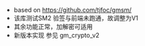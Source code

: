 - based on https://github.com/tjfoc/gmsm/
- 该库测试SM2 验签与前端未跑通，故调整为V1
- 其余功能正常，加解密可适用
- 新版本实现 参见 gm_crypto_v2